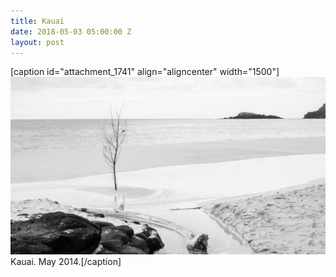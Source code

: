 ```yaml
---
title: Kauai
date: 2018-05-03 05:00:00 Z
layout: post
---
```


\[caption id="attachment\_1741" align="aligncenter" width="1500"\][![Kauai. May 2014.](/assets/images/DSC1997.jpg)](https://kenbooth.net/kauai/_dsc1997/) Kauai. May 2014.\[/caption\]
